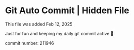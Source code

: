 # Git Auto Commit | Hidden File

This file was added Feb 12, 2025

Just for fun and keeping my daily git commit active 🤪

commit number: 211946
